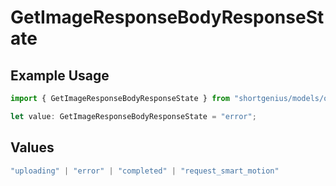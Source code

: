 # GetImageResponseBodyResponseState

## Example Usage

```typescript
import { GetImageResponseBodyResponseState } from "shortgenius/models/operations";

let value: GetImageResponseBodyResponseState = "error";
```

## Values

```typescript
"uploading" | "error" | "completed" | "request_smart_motion"
```